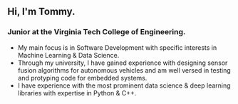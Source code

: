 ## Hi, I'm Tommy. 
### Junior at the Virginia Tech College of Engineering. 
  - My main focus is in Software Development with specific interests in Machine Learning & Data Science.
  - Through my university, I have gained experience with designing sensor fusion algorithms for autonomous vehicles and am well versed in       testing and protyping code for embedded systems. 
  - I have experience with the most prominent data science & deep learning libraries with expertise in Python & C++.
